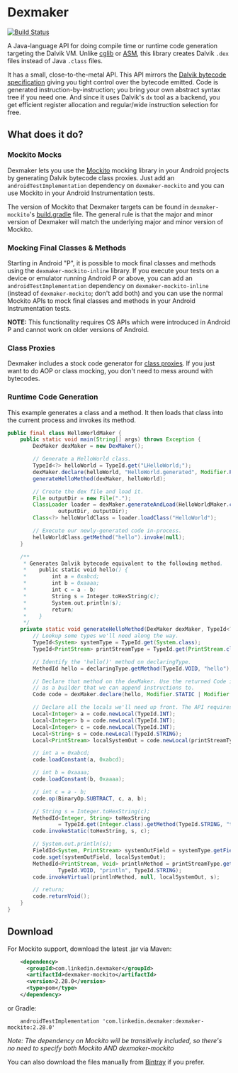 # Dexmaker
[![Build Status](https://img.shields.io/github/workflow/status/linkedin/dexmaker/Merge%20checks)](https://img.shields.io/github/workflow/status/linkedin/dexmaker/Merge%20checks)

A Java-language API for doing compile time or runtime code generation targeting the Dalvik VM. Unlike
[cglib](http://cglib.sourceforge.net/) or [ASM](http://asm.ow2.org/), this library creates Dalvik `.dex`
files instead of Java `.class` files.

It has a small, close-to-the-metal API. This API mirrors the
[Dalvik bytecode specification](http://source.android.com/devices/tech/dalvik/dalvik-bytecode.html) giving you tight
control over the bytecode emitted. Code is generated instruction-by-instruction; you bring your own abstract
syntax tree if you need one. And since it uses Dalvik's `dx` tool as a backend, you get efficient register
allocation and regular/wide instruction selection for free.

## What does it do?

### Mockito Mocks
Dexmaker lets you use the [Mockito](https://github.com/mockito/mockito) mocking library in your
Android projects by generating Dalvik bytecode class proxies. Just add an
`androidTestImplementation` dependency on `dexmaker-mockito` and you can use Mockito in your Android Instrumentation tests.

The version of Mockito that Dexmaker targets can be found in `dexmaker-mockito`'s [build.gradle](https://github.com/linkedin/dexmaker/blob/master/dexmaker-mockito/build.gradle) file. The general rule is that the major and minor version of Dexmaker will match the underlying major and minor version of Mockito.

### Mocking Final Classes & Methods
Starting in Android "P", it is possible to mock final classes and methods using the `dexmaker-mockito-inline` library. If you execute your tests on a device or emulator running Android P or above, you can add an `androidTestImplementation` dependency on `dexmaker-mockito-inline` (instead of `dexmaker-mockito`; don't add both) and you can use the normal Mockito APIs to mock final classes and methods in your Android Instrumentation tests.

**NOTE:** This functionality requires OS APIs which were introduced in Android P and cannot work on older versions of Android.

### Class Proxies
Dexmaker includes a stock code generator for [class proxies](https://github.com/crittercism/dexmaker/blob/master/dexmaker/src/main/java/com/android/dx/stock/ProxyBuilder.java).
If you just want to do AOP or class mocking, you don't need to mess around with bytecodes.

### Runtime Code Generation
This example generates a class and a method. It then loads that class into the current process and invokes its method.

``` java
public final class HelloWorldMaker {
    public static void main(String[] args) throws Exception {
        DexMaker dexMaker = new DexMaker();

        // Generate a HelloWorld class.
        TypeId<?> helloWorld = TypeId.get("LHelloWorld;");
        dexMaker.declare(helloWorld, "HelloWorld.generated", Modifier.PUBLIC, TypeId.OBJECT);
        generateHelloMethod(dexMaker, helloWorld);

        // Create the dex file and load it.
        File outputDir = new File(".");
        ClassLoader loader = dexMaker.generateAndLoad(HelloWorldMaker.class.getClassLoader(),
                outputDir, outputDir);
        Class<?> helloWorldClass = loader.loadClass("HelloWorld");

        // Execute our newly-generated code in-process.
        helloWorldClass.getMethod("hello").invoke(null);
    }

    /**
     * Generates Dalvik bytecode equivalent to the following method.
     *    public static void hello() {
     *        int a = 0xabcd;
     *        int b = 0xaaaa;
     *        int c = a - b;
     *        String s = Integer.toHexString(c);
     *        System.out.println(s);
     *        return;
     *    }
     */
    private static void generateHelloMethod(DexMaker dexMaker, TypeId<?> declaringType) {
        // Lookup some types we'll need along the way.
        TypeId<System> systemType = TypeId.get(System.class);
        TypeId<PrintStream> printStreamType = TypeId.get(PrintStream.class);

        // Identify the 'hello()' method on declaringType.
        MethodId hello = declaringType.getMethod(TypeId.VOID, "hello");

        // Declare that method on the dexMaker. Use the returned Code instance
        // as a builder that we can append instructions to.
        Code code = dexMaker.declare(hello, Modifier.STATIC | Modifier.PUBLIC);

        // Declare all the locals we'll need up front. The API requires this.
        Local<Integer> a = code.newLocal(TypeId.INT);
        Local<Integer> b = code.newLocal(TypeId.INT);
        Local<Integer> c = code.newLocal(TypeId.INT);
        Local<String> s = code.newLocal(TypeId.STRING);
        Local<PrintStream> localSystemOut = code.newLocal(printStreamType);

        // int a = 0xabcd;
        code.loadConstant(a, 0xabcd);

        // int b = 0xaaaa;
        code.loadConstant(b, 0xaaaa);

        // int c = a - b;
        code.op(BinaryOp.SUBTRACT, c, a, b);

        // String s = Integer.toHexString(c);
        MethodId<Integer, String> toHexString
                = TypeId.get(Integer.class).getMethod(TypeId.STRING, "toHexString", TypeId.INT);
        code.invokeStatic(toHexString, s, c);

        // System.out.println(s);
        FieldId<System, PrintStream> systemOutField = systemType.getField(printStreamType, "out");
        code.sget(systemOutField, localSystemOut);
        MethodId<PrintStream, Void> printlnMethod = printStreamType.getMethod(
                TypeId.VOID, "println", TypeId.STRING);
        code.invokeVirtual(printlnMethod, null, localSystemOut, s);

        // return;
        code.returnVoid();
    }
}
```

## Download

For Mockito support, download the latest .jar via Maven:
```xml
    <dependency>
      <groupId>com.linkedin.dexmaker</groupId>
      <artifactId>dexmaker-mockito</artifactId>
      <version>2.28.0</version>
      <type>pom</type>
    </dependency>
```

or Gradle:
```
    androidTestImplementation 'com.linkedin.dexmaker:dexmaker-mockito:2.28.0'
```

_Note: The dependency on Mockito will be transitively included, so there's no need to specify both Mockito AND dexmaker-mockito_

You can also download the files manually from [Bintray](https://bintray.com/linkedin/maven/dexmaker-mockito/) if you prefer.
